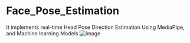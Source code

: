 # Face_Pose_Estimation
It implements real-time Head Pose Direction Estimation Using MediaPipe, and Machine learning Models
![image](https://user-images.githubusercontent.com/48560237/216623243-292358b7-64fb-4aa7-9d45-307674ce62e4.png)
